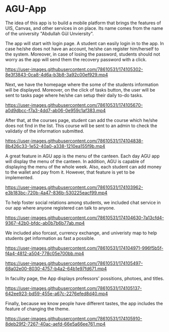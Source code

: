 # AGU-App

The idea of this app is to build a mobile platform that brings the features of UIS, Canvas, and other services in on place. Its name comes from the name of the university "Abdullah Gül Unviersity".

The app will start with login page. A student can easily login in to the app. In case he/she does not have an account, he/she can register him/herself to the system. Moreover, in case of losing the password, students should not worry as the app will send them the recovery password with a click.

https://user-images.githubusercontent.com/78610531/174105302-8e3f3843-0ca8-4d6a-b3b8-3a92c00ef929.mp4

Next, we have the homepage where the some of the students information will be displayed. Moreover, on the click of tasks button, the user will be sent to tasks page where he/she can setup their daily to-do tasks.

https://user-images.githubusercontent.com/78610531/174105670-a0d9dbcc-f7a3-4dd7-ab06-0e959c1af383.mp4


After that, at the courses page, student can add the course which he/she does not find in the list. This course will be sent to an admin to check the validatiy of the information submitted.

https://user-images.githubusercontent.com/78610531/174104838-8b426c33-1e52-40a0-a338-1210ea155f9b.mp4

A great feature in AGU app is the menu of the canteen. Each day AGU app will display the menu of the canteen. In addition, AGU is capable of displaying the menu of the whole week. Also, each student can add money to the wallet and pay from it. However, that feature is yet to be implemented.

https://user-images.githubusercontent.com/78610531/174103962-e3b183bc-720b-4a47-836b-530225eacf99.mp4

To help foster social relations among students, we included chat service in our app where anyone registered can talk to anyone.

https://user-images.githubusercontent.com/78610531/174104630-7a13cfd4-9367-42b0-bfdc-ab0b7b6b77ab.mp4

We included also forcast, currency exchange, and univeristy map to help students get information as fast a possible.

https://user-images.githubusercontent.com/78610531/174104971-996f5b5f-f4a4-4812-a504-778c05e700bb.mp4

https://user-images.githubusercontent.com/78610531/174105497-68a02e00-8030-4757-b4a2-64b1e97fd671.mp4

In faculity page, the App displays professors' possitions, photoes, and titles.

https://user-images.githubusercontent.com/78610531/174105137-642ee923-bd59-455e-a67c-2276efed8d40.mp4

Finally, because we know people have different tastes, the app includes the feature of changing the theme.

https://user-images.githubusercontent.com/78610531/174105910-8deb29f2-7267-40ac-aefd-66e5a66ee761.mp4
